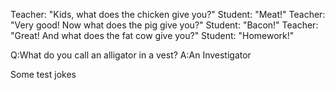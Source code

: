 Teacher: "Kids, what does the chicken give you?"
Student: "Meat!"
Teacher: "Very good! Now what does the pig give you?"
Student: "Bacon!"
Teacher: "Great! And what does the fat cow give you?"
Student: "Homework!"


Q:What do you call an alligator in a vest?
A:An Investigator


Some test jokes
